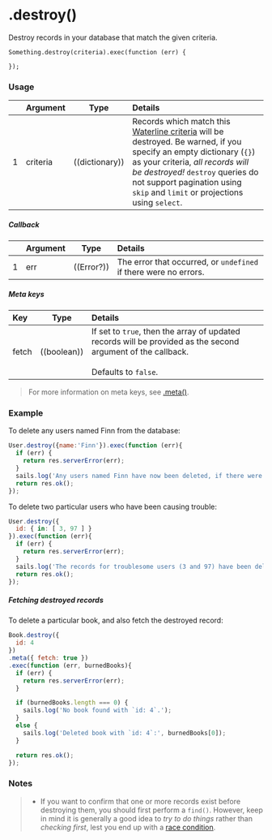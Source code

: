 # .destroy()

Destroy records in your database that match the given criteria.

```usage
Something.destroy(criteria).exec(function (err) {

});
```

### Usage

|   |     Argument        | Type                                         | Details                            |
|---|:--------------------|----------------------------------------------|:-----------------------------------|
| 1 |    criteria         | ((dictionary))                               | Records which match this [Waterline criteria](http://sailsjs.com/documentation/concepts/models-and-orm/query-language) will be destroyed.  Be warned, if you specify an empty dictionary (`{}`) as your criteria, _all records will be destroyed!_ `destroy` queries do not support pagination using `skip` and `limit` or projections using `select`. |

##### Callback

|   |     Argument        | Type                | Details |
|---|:--------------------|---------------------|:-----------------------------------------------------------------------------|
| 1 |    err              | ((Error?))          | The error that occurred, or `undefined` if there were no errors.


##### Meta keys

| Key                 | Type              | Details                                                        |
|:--------------------|-------------------|:---------------------------------------------------------------|
| fetch               | ((boolean))       | If set to `true`, then the array of updated records will be provided as the second argument of the callback.<br/><br/>Defaults to `false`.

> For more information on meta keys, see [.meta()](http://sailsjs.com/documentation/reference/waterline-orm/queries/meta).




<!--
| 2 |    deletedRecords   | ((array))           | An array containing any records which were deleted.
-->


### Example

To delete any users named Finn from the database:
```javascript
User.destroy({name:'Finn'}).exec(function (err){
  if (err) {
    return res.serverError(err);
  }
  sails.log('Any users named Finn have now been deleted, if there were any.');
  return res.ok();
});
```


To delete two particular users who have been causing trouble:

```javascript
User.destroy({
  id: { in: [ 3, 97 ] }
}).exec(function (err){
  if (err) {
    return res.serverError(err);
  }
  sails.log('The records for troublesome users (3 and 97) have been deleted, if they still existed.');
  return res.ok();
});
```


##### Fetching destroyed records

To delete a particular book, and also fetch the destroyed record:

```javascript
Book.destroy({
  id: 4
})
.meta({ fetch: true })
.exec(function (err, burnedBooks){
  if (err) {
    return res.serverError(err);
  }

  if (burnedBooks.length === 0) {
    sails.log('No book found with `id: 4`.');
  }
  else {
    sails.log('Deleted book with `id: 4`:', burnedBooks[0]);
  }

  return res.ok();
});
```




### Notes
> - If you want to confirm that one or more records exist before destroying them, you should first perform a `find()`.  However, keep in mind it is generally a good idea to _try to do things_ rather than _checking first_, lest you end up with a [race condition](http://people.cs.umass.edu/~emery/classes/cmpsci377/f07/scribe/scribe8-1.pdf).


<docmeta name="displayName" value=".destroy()">
<docmeta name="pageType" value="method">
